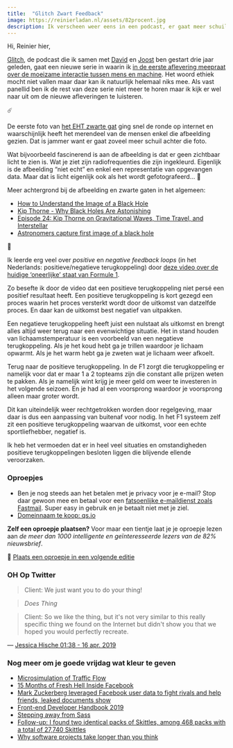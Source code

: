 ```yaml
---
title:  "Glitch Zwart Feedback"
image: https://reinierladan.nl/assets/82procent.jpg
description: Ik verscheen weer eens in een podcast, er gaat meer schuil achter een zwart gat en er is een negatieve uitkomst van de F1 positieve terugkoppeling. 
---
```


Hi, Reinier hier,

[Glitch](https://www.glitch.show), de podcast die ik samen met [David](https://twitter.com/davidlinssen) en [Joost](https://twitter.com/joostholthuis) ben gestart drie jaar geleden, gaat een nieuwe serie in waarin ik [in de eerste aflevering meepraat over de moeizame interactie tussen mens en machine](https://www.glitch.show/16). Het woord ethiek mocht niet vallen maar daar kan ik natuurlijk helemaal niks mee. Als vast panellid ben ik de rest van deze serie niet meer te horen maar ik kijk er wel naar uit om de nieuwe afleveringen te luisteren.

☄️

De eerste foto van [het EHT zwarte gat](https://eventhorizontelescope.org/home) ging snel de ronde op internet en waarschijnlijk heeft het merendeel van de mensen enkel die afbeelding gezien. Dat is jammer want er gaat zoveel meer schuil achter die foto.

Wat bijvoorbeeld fascinerend is aan de afbeelding is dat er geen zichtbaar licht te zien is. Wat je ziet zijn radiofrequenties die zijn ingekleurd. Eigenlijk is de afbeelding “niet echt” en enkel een representatie van opgevangen data. Maar dat is licht eigenlijk ook als het wordt gefotografeerd… 🤔

Meer achtergrond bij de afbeelding en zwarte gaten in het algemeen: 

- [How to Understand the Image of a Black Hole](https://www.youtube.com/watch?v=zUyH3XhpLTo&feature=youtu.be)
- [Kip Thorne - Why Black Holes Are Astonishing](https://www.youtube.com/watch?v=oj1AfkPQa6M&feature=youtu.be)
- [Episode 24: Kip Thorne on Gravitational Waves, Time Travel, and Interstellar](https://www.preposterousuniverse.com/podcast/2018/11/26/episode-24-kip-thorne-on-gravitational-waves-time-travel-and-interstellar/)
- [Astronomers capture first image of a black hole](https://nsf.gov/news/news_summ.jsp?cntn_id=298276)

🎢

Ik leerde erg veel over _positive_ en _negative feedback loops_ (in het Nederlands: positieve/negatieve terugkoppeling) door [deze video over de huidige ‘oneerlijke’ staat van Formule 1](https://youtu.be/QiS_FK9FEz4).

Zo besefte ik door de video dat een positieve terugkoppeling niet persé een positief resultaat heeft. Een positieve terugkoppeling is kort gezegd een proces waarin het proces versterkt wordt door de uitkomst van datzelfde proces. En daar kan de uitkomst best negatief van uitpakken.

Een negatieve terugkoppeling heeft juist een nulstaat als uitkomst en brengt alles altijd weer terug naar een evenwichtige situatie. Het in stand houden van lichaamstemperatuur is een voorbeeld van een negatieve terugkoppeling. Als je het koud hebt ga je trillen waardoor je lichaam opwarmt. Als je het warm hebt ga je zweten wat je lichaam weer afkoelt.

Terug naar de positieve terugkoppeling. In de F1 zorgt die terugkoppeling er namelijk voor dat er maar 1 a 2 topteams zijn die constant alle prijzen weten te pakken. Als je namelijk wint krijg je meer geld om weer te investeren in het volgende seizoen. En je had al een voorsprong waardoor je voorsprong alleen maar groter wordt.

Dit kan uiteindelijk weer rechtgetrokken worden door regelgeving, maar daar is dus een aanpassing van buitenaf voor nodig. In het F1 systeem zelf zit een positieve terugkoppeling waarvan de uitkomst, voor een echte sportliefhebber, negatief is.

Ik heb het vermoeden dat er in heel veel situaties en omstandigheden positieve terugkoppelingen besloten liggen die blijvende ellende veroorzaken.

### Oproepjes

- Ben je nog steeds aan het betalen met je privacy voor je e-mail? Stop daar gewoon mee en betaal voor een [fatsoenlijke e-maildienst zoals Fastmail](https://www.fastmail.com/?STKI=16948328). Super easy in gebruik en je betaalt niet met je ziel.
- [Domeinnaam te koop: qs.io](https://qs.io)

**Zelf een oproepje plaatsen?** Voor maar een tientje laat je je oproepje lezen aan _de meer dan 1000 intelligente en geïnteresseerde lezers van de 82% nieuwsbrief_.

🌟 [Plaats een oproepje in een volgende editie](https://forms.82procent.nl)

### OH Op Twitter

> Client: We just want you to do your thing!

> *Does Thing*

> Client: So we like the thing, but it's not very similar to this really specific thing we found on the Internet but didn't show you that we hoped you would perfectly recreate.

— [Jessica Hische 01:38 - 16 apr. 2019](https://twitter.com/jessicahische/status/1117935357788479488)

### Nog meer om je goede vrijdag wat kleur te geven

- [Microsimulation of Traffic Flow](http://traffic-simulation.de/ring.html)
- [15 Months of Fresh Hell Inside Facebook](https://www.wired.com/story/facebook-mark-zuckerberg-15-months-of-fresh-hell/)
- [Mark Zuckerberg leveraged Facebook user data to fight rivals and help friends, leaked documents show](https://www.nbcnews.com/tech/social-media/mark-zuckerberg-leveraged-facebook-user-data-fight-rivals-help-friends-n994706)
- [Front-end Developer Handbook 2019](https://frontendmasters.com/books/front-end-handbook/2019/)
- [Stepping away from Sass](https://cathydutton.co.uk/posts/why-i-stopped-using-sass/)
- [Follow-up: I found two identical packs of Skittles, among 468 packs with a total of 27,740 Skittles](https://possiblywrong.wordpress.com/2019/04/06/follow-up-i-found-two-identical-packs-of-skittles-among-468-packs-with-a-total-of-27740-skittles/)
- [Why software projects take longer than you think](https://erikbern.com/2019/04/15/why-software-projects-take-longer-than-you-think-a-statistical-model.html)
